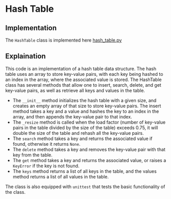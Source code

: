 # Hash Table

## Implementation

The `HashTable` class is implemented here [hash_table.py](../../data_structures/hash_table.py)

## Explaination

This code is an implementation of a hash table data structure. The hash table uses an array to store key-value pairs, with each key being hashed to an index in the array, where the associated value is stored. The HashTable class has several methods that allow one to insert, search, delete, and get key-value pairs, as well as retrieve all keys and values in the table.

- The `__init__` method initializes the hash table with a given size, and creates an empty array of that size to store key-value pairs. The insert method takes a key and a value and hashes the key to an index in the array, and then appends the key-value pair to that index.
- The `_resize` method is called when the load factor (number of key-value pairs in the table divided by the size of the table) exceeds 0.75, it will double the size of the table and rehash all the key-value pairs.
- The `search` method takes a key and returns the associated value if found, otherwise it returns `None`.
- The `delete` method takes a key and removes the key-value pair with that key from the table.
- The `get` method takes a key and returns the associated value, or raises a `KeyError` if the key is not found.
- The `keys` method returns a list of all keys in the table, and the values method returns a list of all values in the table.

The class is also equipped with `unittest` that tests the basic functionality of the class.